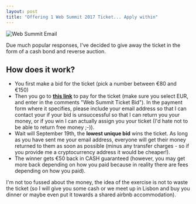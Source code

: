 ```yaml
---
layout: post
title: "Offering 1 Web Summit 2017 Ticket... Apply within"
---
```


![Web Summit Email](https://images.itinerantfoodie.com/uploads/pre-web-summit-2017/websummit-sign-praco-commercio.jpg)

Due much popular responses, I've decided to give away the ticket in the form of a cash bond and reverse auction.

## How does it work?

* You first make a bid for the ticket (pick a number between €80 and €150)
* Then you go to [**this link**](https://bn2snfmfz4.execute-api.us-east-1.amazonaws.com/1) to pay for the ticket (make sure you select EUR, and enter in the comments "Web Summit Ticket Bid"). In the payment form where it specifies, please include your email address so that I can contact your if your bid is unsuccessful so that I can return you your money, or if you win I can actually assign you your ticket (I'd hate not to be able to return free money ;-)).
* Wait will September 19th, the **lowest unique bid** wins the ticket. As long as you have sent me your email address, everyone will get their money returned to them as soon as possible (minus any transfer charges - so if you provide me a cryptocurrency address it would be cheaper!).
* The winner gets €50 back in CASH guaranteed (however, you may get more back depending on how you paid because in reality there are fees depending on how you paid).

I'm not too fussed about the money, the idea of the exercise is not to waste the ticket (so I will give you some cash or we meet up in Lisbon and buy you dinner or maybe even put it towards a shared airbnb accommodation).
